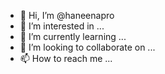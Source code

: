 - 👋 Hi, I’m @haneenapro
- 👀 I’m interested in ...
- 🌱 I’m currently learning ...
- 💞️ I’m looking to collaborate on ...
- 📫 How to reach me ...

<!---
haneenapro/haneenapro is a ✨ special ✨ repository because its `README.md` (this file) appears on your GitHub profile.
You can click the Preview link to take a look at your changes.
--->
